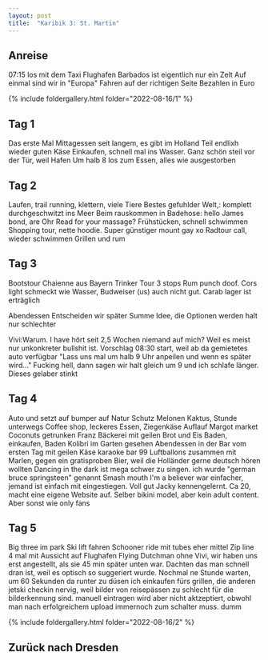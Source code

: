 ```yaml
---
layout: post
title:  "Karibik 3: St. Martin"
---
```


## Anreise
07:15 los mit dem Taxi
Flughafen Barbados ist eigentlich nur ein Zelt
Auf einmal sind wir in "Europa"
Fahren auf der richtigen Seite
Bezahlen in Euro



{% include foldergallery.html folder="2022-08-16/1" %}

## Tag 1
Das erste Mal Mittagessen seit langem, es gibt im Holland Teil endlixh wieder guten Käse
Einkaufen, schnell mal ins Wasser. Ganz schön steil vor der Tür, weil Hafen
Um halb 8 los zum Essen, alles wie ausgestorben

## Tag 2
Laufen, trail running, klettern, viele Tiere
Bestes gefuhlder Welt,: komplett durchgeschwitzt ins Meer
Beim rauskommen in Badehose: hello James bond, are Ohr Read for your massage?
Frühstücken, schnell schwimmen
Shopping tour, nette hoodie. Super günstiger mount gay xo
Radtour call, wieder schwimmen
Grillen und rum


## Tag 3
Bootstour
Chaienne aus Bayern
Trinker Tour
3 stops
Rum punch doof. Cors light schmeckt wie Wasser, Budweiser (us) auch nicht gut. Carab lager ist erträglich

Abendessen
Entscheiden wir später
Summe Idee, die Optionen werden halt nur schlechter


Vivi:Warum. I have hört seit 2,5 Wochen niemand auf mich? Weil es meist nur unkonkreter bullshit ist.
Vorschlag 08:30 start, weil ab da gemietetes auto verfügbar
"Lass uns mal um halb 9 Uhr anpeilen und wenn es später wird..."
Fucking hell, dann sagen wir halt gleich um 9 und ich schlafe länger. Dieses gelaber stinkt

## Tag 4
Auto und setzt auf bumper auf
Natur Schutz Melonen Kaktus, Stunde unterwegs
Coffee shop, leckeres Essen, Ziegenkäse Auflauf
Margot market
Coconuts getrunken
Franz Bäckerei mit geilen Brot und Eis
Baden, einkaufen, Baden
Kolibri im Garten gesehen
Abendessen in der Bar vom ersten Tag mit geilen Käse
karaoke bar
99 Luftballons zusammen mit Marlen, gegen ein gratisproben Bier, weil die Holländer gerne deutsch hören wollten
Dancing in the dark ist mega schwer zu singen. ich wurde "german bruce springsteen" genannt
Smash mouth I'm a believer war einfacher, jemand ist einfach mit eingestiegen. Voll gut
Jacky kennengelernt. Ca 20, macht eine eigene Website auf. Selber bikini model, aber kein adult content. Aber sonst wie only fans

## Tag 5

Big three im park
Ski lift fahren
Schooner ride mit tubes eher mittel
Zip line 4 mal mit Aussicht auf Flughafen
Flying Dutchman ohne Vivi, wir haben uns erst angestellt, als sie 45 min später unten war. Dachten das man schnell dran ist, weil es optisch so suggeriert wurde. Nochmal ne Stunde warten, um 60 Sekunden da runter zu düsen
ich einkaufen fürs grillen, die anderen jetski
checkin nervig, weil bilder von reisepässen zu schlecht für die bilderkennung sind. manuell eintragen wird aber nicht aktzeptiert, obwohl man nach erfolgreichem upload immernoch zum schalter muss. dumm


{% include foldergallery.html folder="2022-08-16/2" %}




## Zurück nach Dresden

